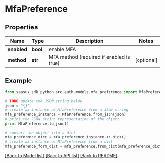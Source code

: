 # MfaPreference


## Properties
Name | Type | Description | Notes
------------ | ------------- | ------------- | -------------
**enabled** | **bool** | enable MFA | 
**method** | **str** | MFA method (required if enabled is true) | [optional] 

## Example

```python
from saasus_sdk_python.src.auth.models.mfa_preference import MfaPreference

# TODO update the JSON string below
json = "{}"
# create an instance of MfaPreference from a JSON string
mfa_preference_instance = MfaPreference.from_json(json)
# print the JSON string representation of the object
print MfaPreference.to_json()

# convert the object into a dict
mfa_preference_dict = mfa_preference_instance.to_dict()
# create an instance of MfaPreference from a dict
mfa_preference_form_dict = mfa_preference.from_dict(mfa_preference_dict)
```
[[Back to Model list]](../README.md#documentation-for-models) [[Back to API list]](../README.md#documentation-for-api-endpoints) [[Back to README]](../README.md)


